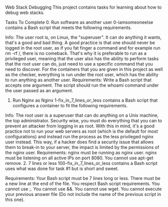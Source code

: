 Web Stack Debugging
This project contains tasks for learning about how to debug web stacks.

Tasks To Complete
 0. Run software as another user
0-iamsomeoneelse contains a Bash script that meets the following requirements.

Info:
The user root is, on Linux, the "superuser". It can do anything it wants, that's a good and bad thing. A good practice is that one should never be logged in the root user, as if you fat finger a command and for example run rm -rf /, there is no comeback. That's why it is preferable to run as a privileged user, meaning that the user also has the ability to perform tasks that the root user can do, just need to use a specific command that you need to discover.
For the containers that you are given in this project as well as the checker, everything is run under the root user, which has the ability to run anything as another user.
Requirements:
Write a Bash script that accepts one argument.
The script should run the whoami command under the user passed as an argument.
 1. Run Nginx as Nginx
1-fix_in_7_lines_or_less contains a Bash script that configures a container to fit the following requirements.

Info:
The root user is a superuser that can do anything on a Unix machine, the top administrator. Security wise, you must do everything that you can to prevent an attacker from logging in as root. With this in mind, it's a good practice not to run your web servers as root (which is the default for most configurations) and instead run the process as the less privileged nginx user instead. This way, if a hacker does find a security issue that allows them to break-in to your server, the impact is limited by the permissions of the nginx user.
Requirements:
nginx must be running as nginx user.
nginx must be listening on all active IPs on port 8080.
You cannot use apt-get remove.
 2. 7 lines or less
100-fix_in_7_lines_or_less contains a Bash script uses what was done for task #1 but is short and sweet.

Requirements:
Your Bash script must be 7 lines long or less.
There must be a new line at the end of the file.
You respect Bash script requirements.
You cannot use ;.
You cannot use &&.
You cannot use wget.
You cannot execute your previous answer file (Do not include the name of the previous script in this one).
